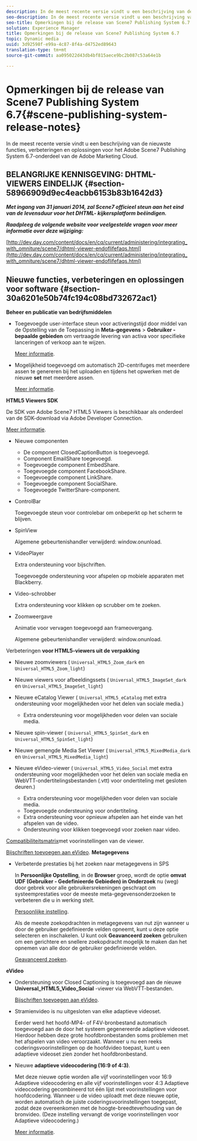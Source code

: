 ```yaml
---
description: In de meest recente versie vindt u een beschrijving van de nieuwste functies, verbeteringen en oplossingen voor het Adobe Scene7 Publishing System 6.7-onderdeel van de Adobe Marketing Cloud.
seo-description: In de meest recente versie vindt u een beschrijving van de nieuwste functies, verbeteringen en oplossingen voor het Adobe Scene7 Publishing System 6.7-onderdeel van de Adobe Marketing Cloud.
seo-title: Opmerkingen bij de release van Scene7 Publishing System 6.7
solution: Experience Manager
title: Opmerkingen bij de release van Scene7 Publishing System 6.7
topic: Dynamic media
uuid: 3d92598f-e99a-4c87-8f4a-d4752ed89643
translation-type: tm+mt
source-git-commit: aa095022d43db4bf815aece9bc2b087c53a64e1b

---
```



# Opmerkingen bij de release van Scene7 Publishing System 6.7{#scene-publishing-system-release-notes}

In de meest recente versie vindt u een beschrijving van de nieuwste functies, verbeteringen en oplossingen voor het Adobe Scene7 Publishing System 6.7-onderdeel van de Adobe Marketing Cloud.

## BELANGRIJKE KENNISGEVING: DHTML-VIEWERS EINDELIJK {#section-58966909d9ec4eacbb6153b83b1642d3}

***Met ingang van 31 januari 2014, zal Scene7 officieel steun aan het eind van de levensduur voor het DHTML- kijkersplatform beëindigen.***

***Raadpleeg de volgende website voor veelgestelde vragen voor meer informatie over deze wijziging:***

[http://dev.day.com/content/docs/en/cq/current/administering/integrating_with_omniture/scene7/dhtml-viewer-endoflifefaqs.html](http://dev.day.com/content/docs/en/cq/current/administering/integrating_with_omniture/scene7/dhtml-viewer-endoflifefaqs.html)

## Nieuwe functies, verbeteringen en oplossingen voor software {#section-30a6201e50b74fc194c08bd732672ac1}

**Beheer en publicatie van bedrijfsmiddelen**

* Toegevoegde user-interface steun voor activeringstijd door middel van de Opstelling van de Toepassing in **Meta-gegevens** > **Gebruiker - bepaalde gebieden** om vertraagde levering van activa voor specifieke lanceringen of verkoop aan te wijzen.

   [Meer informatie](http://help.adobe.com/en_US/scene7/using/WS08F62297-36A5-4c35-9D4E-5BE38C41D39C.html).

* Mogelijkheid toegevoegd om automatisch 2D-centrifuges met meerdere assen te genereren bij het uploaden en tijdens het opwerken met de nieuwe **set** met meerdere assen.

   [Meer informatie](http://help.adobe.com/en_US/scene7/using/WSf6ef983f54a76485-20cc30b112624e7b244-7fff.html).

**HTML5 Viewers SDK**

De SDK *van* Adobe Scene7 HTML5 Viewers is beschikbaar als onderdeel van de SDK-download via Adobe Developer Connection.

[Meer informatie](http://help.adobe.com/en_US/scene7/using/WSd4272150f67705c11b002eec12fcba4dee6-8000.html).

* Nieuwe componenten

   * De component ClosedCaptionButton is toegevoegd.
   * Component EmailShare toegevoegd.
   * Toegevoegde component EmbedShare.
   * Toegevoegde component FacebookShare.
   * Toegevoegde component LinkShare.
   * Toegevoegde component SocialShare.
   * Toegevoegde TwitterShare-component.

* ControlBar

   Toegevoegde steun voor controlebar om onbeperkt op het scherm te blijven.

* SpinView

   Algemene gebeurtenishandler verwijderd: window.onunload.

* VideoPlayer

   Extra ondersteuning voor bijschriften.

   Toegevoegde ondersteuning voor afspelen op mobiele apparaten met Blackberry.

* Video-schrobber

   Extra ondersteuning voor klikken op scrubber om te zoeken.

* Zoomweergave

   Animatie voor vervagen toegevoegd aan frameovergang.

   Algemene gebeurtenishandler verwijderd: window.onunload.

Verbeteringen **voor HTML5-viewers uit de verpakking**

* Nieuwe zoomviewers ( `Universal_HTML5_Zoom_dark` en `Universal_HTML5_Zoom_light`)
* Nieuwe viewers voor afbeeldingssets ( `Universal_HTML5_ImageSet_dark` en `Universal_HTML5_ImageSet_light`)
* Nieuwe eCatalog Viewer ( `Universal_HTML5_eCatalog` met extra ondersteuning voor mogelijkheden voor het delen van sociale media.)

   * Extra ondersteuning voor mogelijkheden voor delen van sociale media.

* Nieuwe spin-viewer ( `Universal_HTML5_SpinSet_dark` en `Universal_HTML5_SpinSet_light`)

* Nieuwe gemengde Media Set Viewer ( `Universal_HTML5_MixedMedia_dark` en `Universal_HTML5_MixedMedia_light`)
* Nieuwe eVideo-viewer ( `Universal_HTML5_Video_Social` met extra ondersteuning voor mogelijkheden voor het delen van sociale media en WebVTT-ondertitelingsbestanden (.vtt) voor ondertiteling met gesloten deuren.)

   * Extra ondersteuning voor mogelijkheden voor delen van sociale media.
   * Toegevoegde ondersteuning voor ondertiteling.
   * Extra ondersteuning voor opnieuw afspelen aan het einde van het afspelen van de video.
   * Ondersteuning voor klikken toegevoegd voor zoeken naar video.

[Compatibiliteitsmatrix](http://help.adobe.com/en_US/scene7/using/WS6E593DEA-7D81-4cd6-84B0-85E8BB274176.html)met voorinstellingen van de viewer.

[Bijschriften toevoegen aan eVideo](http://help.adobe.com/en_US/scene7/using/WS98ca2e6790647c06-6f6f53e137b959f094-8000.html).
**Metagegevens**

* Verbeterde prestaties bij het zoeken naar metagegevens in SPS

   In **Persoonlijke Opstelling**, in de **Browser** groep, wordt de optie **omvat UDF (Gebruiker - Gedefinieerde Gebieden) in Onderzoek** nu (weg) door gebrek voor alle gebruikersrekeningen geschrapt om systeemprestaties voor de meeste meta-gegevensonderzoeken te verbeteren die u in werking stelt.

   [Persoonlijke instelling](http://help.adobe.com/en_US/scene7/using/WSCAAE9C8A-F172-43a8-B134-6163E7C80218.html).

   Als de meeste zoekopdrachten in metagegevens van nut zijn wanneer u door de gebruiker gedefinieerde velden opneemt, kunt u deze optie selecteren en inschakelen. U kunt ook **Geavanceerd zoeken** gebruiken om een gerichtere en snellere zoekopdracht mogelijk te maken dan het opnemen van alle door de gebruiker gedefinieerde velden.

   [Geavanceerd zoeken](http://help.adobe.com/en_US/scene7/using/WS259993e42159a215-1c6a66df1265272619e-7ff5.html).

**eVideo**

* Ondersteuning voor Closed Captioning is toegevoegd aan de nieuwe **Universal_HTML5_Video_Social** -viewer via WebVTT-bestanden.

   [Bijschriften toevoegen aan eVideo](http://help.stage.adobe.com/en_US/scene7/using/WS98ca2e6790647c06-6f6f53e137b959f094-8000.html).

* Stramienvideo is nu uitgesloten van elke adaptieve videoset.

   Eerder werd het hoofd-MP4- of F4V-bronbestand automatisch toegevoegd aan de door het systeem gegenereerde adaptieve videoset. Hierdoor hebben deze grote hoofdbronbestanden soms problemen met het afspelen van video veroorzaakt. Wanneer u nu een reeks coderingsvoorinstellingen op de hoofdvideo toepast, kunt u een adaptieve videoset zien zonder het hoofdbronbestand.

* Nieuwe **adaptieve videocodering (16:9 of 4:3)**.

   Met deze nieuwe optie worden alle vijf voorinstellingen voor 16:9 Adaptieve videocodering en alle vijf voorinstellingen voor 4:3 Adaptieve videocodering gecombineerd tot één lijst met voorinstellingen voor hoofdcodering. Wanneer u de video uploadt met deze nieuwe optie, worden automatisch de juiste coderingsvoorinstellingen toegepast, zodat deze overeenkomen met de hoogte-breedteverhouding van de bronvideo. (Deze instelling vervangt de vorige voorinstellingen voor Adaptieve videocodering.)

   [Meer informatie](http://help.stage.adobe.com/en_US/scene7/using/WSE86ACF2B-BD50-4c48-A1D7-9CD4405B62D0.html).


